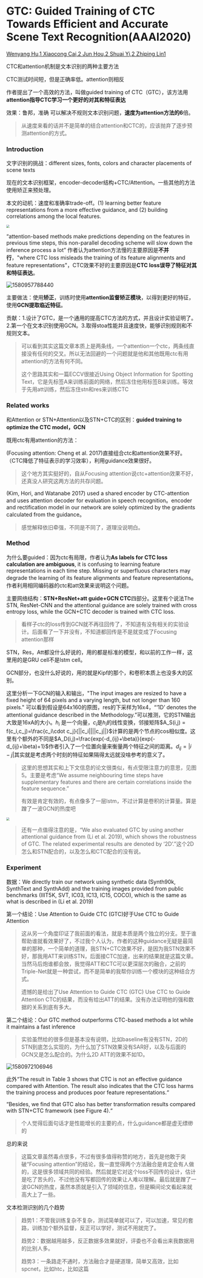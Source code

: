 # GTC: Guided Training of CTC 		Towards Efficient and Accurate Scene Text Recognition(AAAI2020)

<u>Wenyang Hu,1 Xiaocong Cai,2 Jun Hou,2 Shuai Yi,2 Zhiping Lin1</u>

CTC和attention机制是文本识别的两种主要方法

CTC测试时间短，但是正确率低。attention则相反

作者提出了一个高效的方法，叫做guided training of CTC（GTC），该方法用**attention指导CTC学习一个更好的对其和特征表达**

效果：鲁邦，准确   可以解决不规则文本识别问题，**速度为attention方法的6**倍。

> 从速度来看的话并不是简单的结合attention和CTC的，应该抛弃了逐步预测attention的方式。

### Introduction

文字识别的挑战：different sizes, fonts, colors and character placements of scene texts

现在的文本识别框架，encoder-decoder结构+CTC/Attention。一些其他的方法使用矫正来预处理。

本文的动机：速度和准确率trade-off。(1) learning better feature representations from a more effective guidance, and (2) building correlations among the local features.

<img src='assets/1580957367765.png' style="zoom:50%">

“attention-based methods make predictions depending on the features in previous time steps, this non-parallel decoding scheme will slow down the inference process a lot” 作者认为attention方法慢的主要原因是**不并行**，"where CTC loss misleads the training of its feature alignments and feature representations"，CTC效果不好的主要原因是**CTC loss误导了特征对其和特征表达**。

![1580957788440](assets/1580957788440.png)

主要做法：使用**矫正**，训练时使用**attention监督矫正模块**，以得到更好的特征，使用**GCN提取临近特征**。

贡献：1.设计了GTC，是一个通用的提高CTC方法的方式，并且设计实验证明了。2.第一个在文本识别使用GCN。3.取得stoa性能并且速度快，能够识别规则和不规则文本。

> 可以看到其实这篇文章本质上是两条线，一个attention一个ctc，两条线直接没有任何的交叉。所以无法回避的一个问题就是他和其他既用ctc有用attention的方法有何不同。
>
> 这个思路其实和一篇ECCV很接近Using Object Information for Spotting Text，它是先标签A来训练前面的网络，然后冻住他用标签B来训练。等效于先用att训练，然后冻住stn和res来训练CTC

### Related works

和Attention or STN+Attention以及STN+CTC的区别：**guided training to optimize the CTC model，GCN**

既用ctc有用attention的方法：

(Focusing attention: Cheng et al. 2017)直接组合ctc和attention效果不好。（CTC降低了特征表示的学习效率），利用guidance效果很好。

> 这个地方其实挺好的，自从Focusing attention说ctc+attention效果不好，还真没人研究这两方法的共存问题。

(Kim, Hori, and Watanabe 2017) used a shared encoder by CTC-attention and uses attention decoder for evaluation in speech recognition。encoder and rectification model in our network are solely optimized by the gradients calculated from the guidance。

> 感觉解释依旧牵强，不同是不同了，道理没说明白。

### Method

为什么要guided：因为ctc有局限，作者认为**As labels for CTC loss calculation are ambiguous**, it is confusing to learning feature representations in each time step. Missing or superfluous characters may degrade the learning of its feature alignments and feature representations。作者利用相同编码器的ctc和att效果来说明这个问题。

主要网络结构：**STN+ResNet+att guide+GCN CTC**四部分。这里有个说法The STN, ResNet-CNN and the attentional guidance are solely trained with cross entropy loss, while the GCN+CTC decoder is trained with CTC loss.

> 看样子ctc的loss传到GCN就不再往回传了，不知道有没有相关的实验设计。后面看了一下并没有，不知道都回传是不是就变成了Focusing attention那样

STN，Res，Att都没什么好说的，用的都是标准的模型，和以前的工作一样，这里用的是GRU cell不是lstm cell。

GCN部分，也没什么好说的，用的就是Kipf的那个，和卷积本质上也没多大的区别。

这里分析一下GCN的输入和输出，"The input images are resized to have a fixed height of 64 pixels and a varying length, but not longer than 160 pixels." 可以看到假设是64x160的原图，res的下采样为16x4，“‘1D’ denotes the attentional guidance described in the Methodology.”可以推测，它的STN输出大致是16xA的大小。$h_i$ 是一个向量，$c_i$是$h_i$的线性变换，邻接矩阵$A_S(i,j) = f(c_i,c_j)=\frac{c_i\cdot c_j}{||c_i||||c_j||}$计算的是两个节点的cos相似度。这里有个额外的不同是$A_D(i,j)=\frac{exp(-d_{ij}+\beta)}{exp(-d_{ij}+\beta)+1}$作者引入了一个位置向量来衡量两个特征之间的距离。$d_{ij}=|i-j|$其实就是考虑两个时刻的特征如果隔得太远就没啥参考的意义了。

> 这里的思想其实和上下文信息的论文很类似，有点受限注意力的意思，见图5。主要是考虑“We assume neighbouring time steps have supplementary features and there are certain correlations inside the feature sequence.”
>
> 有效是肯定有效的，有点像多了一层lstm，不过计算是卷积的计算量。算是蹭了一波GCN的热度吧

<img src='assets/1580971883776.png' style="zoom:50%">

> 还有一点值得注意的是，“We also evaluated GTC by using another attentional guidance from (Li et
> al. 2019), which shows the robustness of GTC. The related experimental results are denoted by ‘2D’.”这个2D怎么和STN配合的，以及怎么和CTC配合的没有说。

### Experiment

数据：We directly train our network using synthetic data (Synth90k, SynthText and SynthAdd)  and the training images provided from public benchmarks (IIIT5K, SVT, IC03, IC13, IC15, COCO), which is the same as what is described in (Li et al. 2019)

第一个结论：Use Attention to Guide CTC (GTC)好于Use CTC to Guide Attention

> 这从另一个角度印证了我前面的看法，就是本质是两个独立的分支。至于谁帮助谁就看效果好了，不过我个人认为，作者的这种guidance无疑是最简单的那种，一个简单的道理，我STN+CTC效果不好，是因为我STN效果不好，那我用ATT来训练STN，后面接CTC加速，出来的结果就是这篇文章。当然马后炮谁都会放，我觉得ATT和CTC可以更深层次的融合，之前的Triple-Net就是一种尝试，而不是简单的我帮你训练一个模块的这种结合方式。
>
> 遗憾的是给出了Use Attention to Guide CTC (GTC)    Use CTC to Guide Attention    CTC的结果，而没有给出ATT的结果。没有办法证明他的强和数据的关系到底有多大。

第二个结论：Our GTC method outperforms CTC-based methods a lot while it maintains a fast inference

> 实验虽然给的很多但是基本没有说明，比如baseline有没有STN，2D的STN到底怎么实现的，为什么加了STN效果没有SAR好，以及与后面的GCN又是怎么配合的。为什么2D ATT的效果不如1D。

![1580972106946](assets/1580972106946.png)

此外“The result in Table 3 shows that CTC is not an effective guidance compared with Attention. The result also indicates that the CTC loss harms the training process and produces poor feature representations.“

“Besides, we find that GTC also has better transformation results compared with STN+CTC framework (see Figure 4).“

> 个人觉得后面句话才是性能增长的主要的点，什么guidance都是虚无缥缈的

总的来说

> 这篇文章虽然毒点很多，不过有很多值得称赞的地方，首先是他敢于突破“Focusing attention”的结论，我一直觉得两个方法融合是肯定会有人做的，这是很多领域共同的经验。然后就是它对这个loss不回传的设计，估计是吃了苦头的，不过他没有写都回传的效果让人难以理解。最后就是蹭了一波GCN的热度，虽然本质就是引入了领域的信息，但是瞬间论文看起来就高大上了一些。

文本检测识别的几个趋势

> 趋势1：不管我训练复杂不复杂，测试简单就可以了，可以加速，常见的套路，训练加个额外监督，反正可以学好，测试不用就完了。
>
> 趋势2：数据越用越多，反正数据多效果就好，评委也不会看出来我数据用的比别人多。
>
> 趋势3：一条路走不通时，方法融合才是硬道理，简单又高效，比如spcnet，比如htc，比如这篇